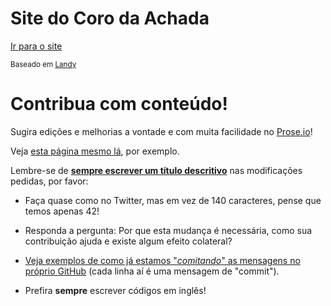 # Site do Coro da Achada

[Ir para o site](http://coroachada.github.io)

<small>Baseado em [Landy](https://github.com/cauerego/Landy-v1.0)</small>

# Contribua com conteúdo!

Sugira edições e melhorias a vontade e com muita facilidade no [Prose.io](http://prose.io/#coroachada/coroachada.github.io)!

Veja [esta página mesmo lá](http://prose.io/#coroachada/coroachada.github.io/edit/master/README.md), por exemplo.

Lembre-se de [**sempre escrever um título descritivo**](https://robots.thoughtbot.com/5-useful-tips-for-a-better-commit-message) nas modificações pedidas, por favor:

- Faça quase como no Twitter, mas em vez de 140 caracteres, pense que temos apenas 42!

- Responda a pergunta: Por que esta mudança é necessária, como sua contribuição ajuda e existe algum efeito colateral?

- [Veja exemplos de como já estamos "*comitando*" as mensagens no próprio GitHub](https://github.com/coroachada/coroachada.github.io/commits/master) (cada linha aí é uma mensagem de "commit").

- Prefira **sempre** escrever códigos em inglês!
